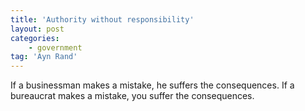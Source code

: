 ```yaml
---
title: 'Authority without responsibility'
layout: post
categories:
    - government
tag: 'Ayn Rand'
---
```


If a businessman makes a mistake, he suffers the consequences. If a bureaucrat makes a mistake, you suffer the consequences.